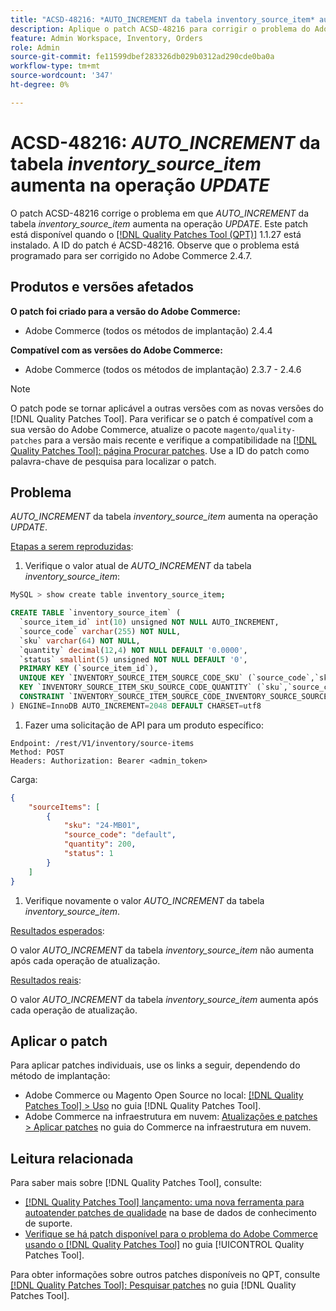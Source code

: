 ```yaml
---
title: "ACSD-48216: *AUTO_INCREMENT da tabela inventory_source_item* aumenta na operação *UPDATE*"
description: Aplique o patch ACSD-48216 para corrigir o problema do Adobe Commerce em que *AUTO_INCREMENT da tabela inventory_source_item* aumenta na operação *UPDATE*.
feature: Admin Workspace, Inventory, Orders
role: Admin
source-git-commit: fe11599dbef283326db029b0312ad290cde0ba0a
workflow-type: tm+mt
source-wordcount: '347'
ht-degree: 0%

---
```


# ACSD-48216: *AUTO_INCREMENT* da tabela *inventory_source_item* aumenta na operação *UPDATE*

O patch ACSD-48216 corrige o problema em que *AUTO_INCREMENT* da tabela *inventory_source_item* aumenta na operação *UPDATE*. Este patch está disponível quando o [[!DNL Quality Patches Tool (QPT)]](https://experienceleague.adobe.com/en/docs/commerce-knowledge-base/kb/announcements/commerce-announcements/magento-quality-patches-released-new-tool-to-self-serve-quality-patches) 1.1.27 está instalado. A ID do patch é ACSD-48216. Observe que o problema está programado para ser corrigido no Adobe Commerce 2.4.7.

## Produtos e versões afetados

**O patch foi criado para a versão do Adobe Commerce:**

* Adobe Commerce (todos os métodos de implantação) 2.4.4

**Compatível com as versões do Adobe Commerce:**

* Adobe Commerce (todos os métodos de implantação) 2.3.7 - 2.4.6

>[!NOTE]
>
>O patch pode se tornar aplicável a outras versões com as novas versões do [!DNL Quality Patches Tool]. Para verificar se o patch é compatível com a sua versão do Adobe Commerce, atualize o pacote `magento/quality-patches` para a versão mais recente e verifique a compatibilidade na [[!DNL Quality Patches Tool]: página Procurar patches](https://experienceleague.adobe.com/tools/commerce-quality-patches/index.html). Use a ID do patch como palavra-chave de pesquisa para localizar o patch.

## Problema

*AUTO_INCREMENT* da tabela *inventory_source_item* aumenta na operação *UPDATE*.

<u>Etapas a serem reproduzidas</u>:

1. Verifique o valor atual de *AUTO_INCREMENT* da tabela *inventory_source_item*:

```bash
MySQL > show create table inventory_source_item;
```

```SQL
CREATE TABLE `inventory_source_item` (
  `source_item_id` int(10) unsigned NOT NULL AUTO_INCREMENT,
  `source_code` varchar(255) NOT NULL,
  `sku` varchar(64) NOT NULL,
  `quantity` decimal(12,4) NOT NULL DEFAULT '0.0000',
  `status` smallint(5) unsigned NOT NULL DEFAULT '0',
  PRIMARY KEY (`source_item_id`),
  UNIQUE KEY `INVENTORY_SOURCE_ITEM_SOURCE_CODE_SKU` (`source_code`,`sku`),
  KEY `INVENTORY_SOURCE_ITEM_SKU_SOURCE_CODE_QUANTITY` (`sku`,`source_code`,`quantity`),
  CONSTRAINT `INVENTORY_SOURCE_ITEM_SOURCE_CODE_INVENTORY_SOURCE_SOURCE_CODE` FOREIGN KEY (`source_code`) REFERENCES `inventory_source` (`source_code`) ON DELETE CASCADE
) ENGINE=InnoDB AUTO_INCREMENT=2048 DEFAULT CHARSET=utf8
```

1. Fazer uma solicitação de API para um produto específico:

`Endpoint: /rest/V1/inventory/source-items`\
`Method: POST`\
`Headers: Authorization: Bearer <admin_token>`

Carga:

```JSON
{
    "sourceItems": [
        {
            "sku": "24-MB01",
            "source_code": "default",
            "quantity": 200,
            "status": 1
        }
    ]
}
```

1. Verifique novamente o valor *AUTO_INCREMENT* da tabela *inventory_source_item*.

<u>Resultados esperados</u>:

O valor *AUTO_INCREMENT* da tabela *inventory_source_item* não aumenta após cada operação de atualização.

<u>Resultados reais</u>:

O valor *AUTO_INCREMENT* da tabela *inventory_source_item* aumenta após cada operação de atualização.

## Aplicar o patch

Para aplicar patches individuais, use os links a seguir, dependendo do método de implantação:

* Adobe Commerce ou Magento Open Source no local: [[!DNL Quality Patches Tool] > Uso](/help/tools/quality-patches-tool/usage.md) no guia [!DNL Quality Patches Tool].
* Adobe Commerce na infraestrutura em nuvem: [Atualizações e patches > Aplicar patches](https://experienceleague.adobe.com/docs/commerce-cloud-service/user-guide/develop/upgrade/apply-patches.html) no guia do Commerce na infraestrutura em nuvem.

## Leitura relacionada

Para saber mais sobre [!DNL Quality Patches Tool], consulte:

* [[!DNL Quality Patches Tool] lançamento: uma nova ferramenta para autoatender patches de qualidade](https://experienceleague.adobe.com/en/docs/commerce-knowledge-base/kb/announcements/commerce-announcements/magento-quality-patches-released-new-tool-to-self-serve-quality-patches) na base de dados de conhecimento de suporte.
* [Verifique se há patch disponível para o problema do Adobe Commerce usando o  [!DNL Quality Patches Tool]](/help/tools/quality-patches-tool/patches-available-in-qpt/check-patch-for-magento-issue-with-magento-quality-patches.md) no guia [!UICONTROL Quality Patches Tool].


Para obter informações sobre outros patches disponíveis no QPT, consulte [[!DNL Quality Patches Tool]: Pesquisar patches](https://experienceleague.adobe.com/tools/commerce-quality-patches/index.html) no guia [!DNL Quality Patches Tool].
